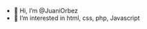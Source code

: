 - 👋 Hi, I’m @JuaniOrbez
- 👀 I’m interested in html, css, php, Javascript

<!---
JuaniOrbez/JuaniOrbez is a ✨ special ✨ repository because its `README.md` (this file) appears on your GitHub profile.
You can click the Preview link to take a look at your changes.
--->
